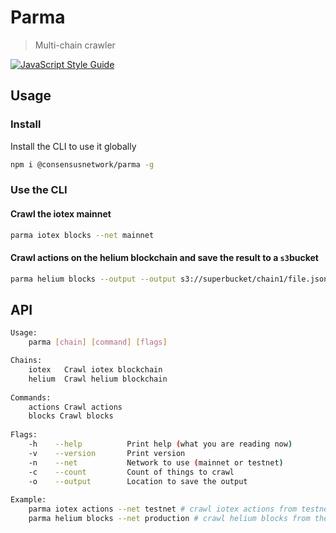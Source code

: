 # Parma

> Multi-chain crawler 

[![JavaScript Style Guide](https://img.shields.io/badge/code_style-standard-brightgreen.svg)](https://standardjs.com)


## Usage

### Install

Install the CLI to use it globally

```bash
npm i @consensusnetwork/parma -g
```

### Use the CLI

#### Crawl the iotex mainnet
```bash
parma iotex blocks --net mainnet
```

#### Crawl actions on the helium blockchain and save the result to a `s3`bucket
```bash
parma helium blocks --output --output s3://superbucket/chain1/file.json
```

## API
```bash
Usage:
    parma [chain] [command] [flags]

Chains:
    iotex   Crawl iotex blockchain
    helium  Crawl helium blockchain
    
Commands:
    actions Crawl actions
    blocks Crawl blocks
    
Flags:
    -h    --help          Print help (what you are reading now)
    -v    --version       Print version
    -n    --net           Network to use (mainnet or testnet)
    -c    --count         Count of things to crawl
    -o    --output        Location to save the output
  
Example: 
    parma iotex actions --net testnet # crawl iotex actions from testnet
    parma helium blocks --net production # crawl helium blocks from the production network
```